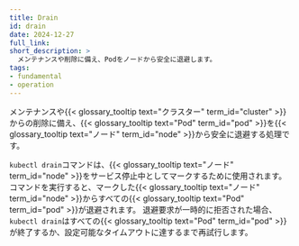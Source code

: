 ```yaml
---
title: Drain
id: drain
date: 2024-12-27
full_link:
short_description: >
  メンテナンスや削除に備え、Podをノードから安全に退避します。
tags:
- fundamental
- operation
---
```

メンテナンスや{{< glossary_tooltip text="クラスター" term_id="cluster" >}}からの削除に備え、{{< glossary_tooltip text="Pod" term_id="pod" >}}を{{< glossary_tooltip text="ノード" term_id="node" >}}から安全に退避する処理です。

<!--more-->

`kubectl drain`コマンドは、{{< glossary_tooltip text="ノード" term_id="node" >}}をサービス停止中としてマークするために使用されます。
コマンドを実行すると、マークした{{< glossary_tooltip text="ノード" term_id="node" >}}からすべての{{< glossary_tooltip text="Pod" term_id="pod" >}}が退避されます。
退避要求が一時的に拒否された場合、`kubectl drain`はすべての{{< glossary_tooltip text="Pod" term_id="pod" >}}が終了するか、設定可能なタイムアウトに達するまで再試行します。
